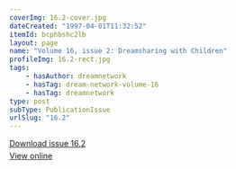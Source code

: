 ```yaml
---
coverImg: 16.2-cover.jpg
dateCreated: "1997-04-01T11:32:52"
itemId: bcphbshc2lb
layout: page
name: "Volume 16, issue 2: Dreamsharing with Children"
profileImg: 16.2-rect.jpg
tags:
    - hasAuthor: dreamnetwork
    - hasTag: dream-network-volume-16
    - hasTag: dreamnetwork
type: post
subType: PublicationIssue
urlSlug: "16.2"
---
```


<p style="margin-block-end: 5px; margin-block-start: 5px;"><a href="../files/pdfs/Volume_16/16.2-Dream-Network-Vol-16-No-2.pdf" download="">Download issue 16.2</a></p><p style="margin-block-end: 5px; margin-block-start: 5px;"><a href="../files/pdfs/Volume_16/16.2-Dream-Network-Vol-16-No-2.pdf">View online</a></p>
